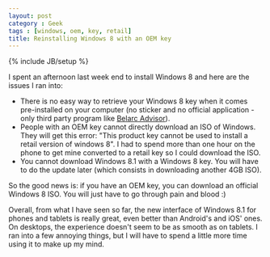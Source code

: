 ```yaml
---
layout: post
category : Geek
tags : [windows, oem, key, retail]
title: Reinstalling Windows 8 with an OEM key
---
```

{% include JB/setup %}

I spent an afternoon last week end to install Windows 8 and here are the issues I
ran into:

- There is no easy way to retrieve your Windows 8 key when it comes pre-installed
on your computer (no sticker and no official application - only third party program
like [Belarc Advisor](http://download.cnet.com/Belarc-Advisor/3000-2094_4-10007277.html)).
- People with an OEM key cannot directly download an ISO of Windows. They will get this
error: "This product key cannot be used to install a retail version of windows 8".
I had to spend more than one hour on the phone to get mine converted to a retail key so
I could download the ISO.
- You cannot download Windows 8.1 with a Windows 8 key. You will have to do the update
later (which consists in downloading another 4GB ISO).


So the good news is: if you have an OEM key, you can download an official Windows 8
ISO. You will just have to go through pain and blood :)


Overall, from what I have seen so far, the new interface of Windows 8.1 for phones and
tablets is really great, even better than Android's and iOS' ones. On desktops,
the experience doesn't seem to be as smooth as on tablets. I ran into a few annoying
things, but I will have to spend a little more time using it to make up my mind.
